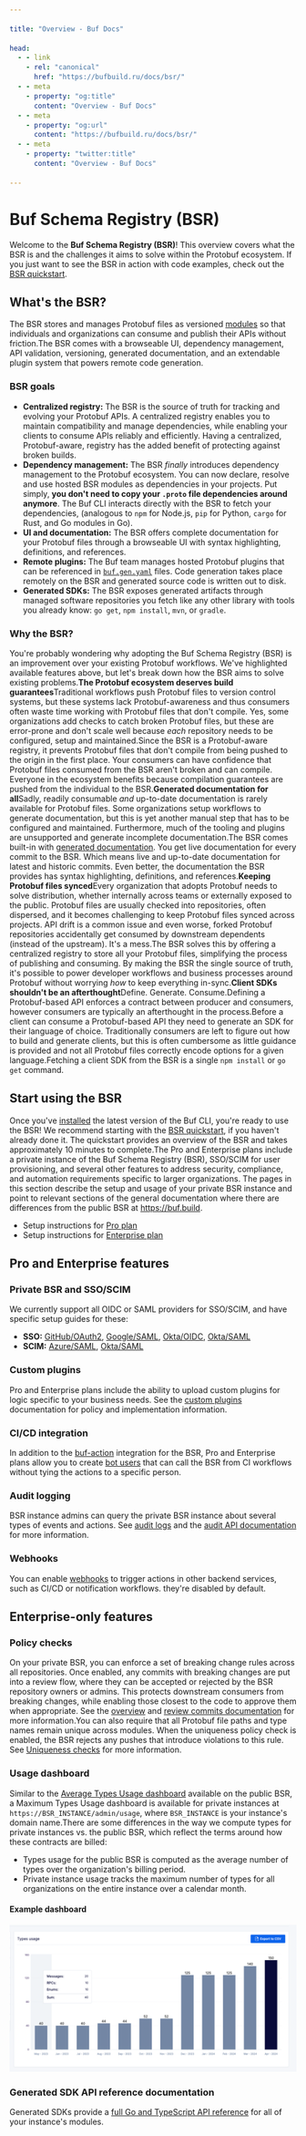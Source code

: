 ```yaml
---

title: "Overview - Buf Docs"

head:
  - - link
    - rel: "canonical"
      href: "https://bufbuild.ru/docs/bsr/"
  - - meta
    - property: "og:title"
      content: "Overview - Buf Docs"
  - - meta
    - property: "og:url"
      content: "https://bufbuild.ru/docs/bsr/"
  - - meta
    - property: "twitter:title"
      content: "Overview - Buf Docs"

---
```


# Buf Schema Registry (BSR)

Welcome to the **Buf Schema Registry (BSR)**! This overview covers what the BSR is and the challenges it aims to solve within the Protobuf ecosystem. If you just want to see the BSR in action with code examples, check out the [BSR quickstart](quickstart/).

## What's the BSR?

The BSR stores and manages Protobuf files as versioned [modules](../cli/modules-workspaces/) so that individuals and organizations can consume and publish their APIs without friction.The BSR comes with a browseable UI, dependency management, API validation, versioning, generated documentation, and an extendable plugin system that powers remote code generation.

### BSR goals

- **Centralized registry:** The BSR is the source of truth for tracking and evolving your Protobuf APIs. A centralized registry enables you to maintain compatibility and manage dependencies, while enabling your clients to consume APIs reliably and efficiently. Having a centralized, Protobuf-aware, registry has the added benefit of protecting against broken builds.
- **Dependency management:** The BSR _finally_ introduces dependency management to the Protobuf ecosystem. You can now declare, resolve and use hosted BSR modules as dependencies in your projects. Put simply, **you don't need to copy your `.proto` file dependencies around anymore**. The Buf CLI interacts directly with the BSR to fetch your dependencies, (analogous to `npm` for Node.js, `pip` for Python, `cargo` for Rust, and Go modules in Go).
- **UI and documentation:** The BSR offers complete documentation for your Protobuf files through a browseable UI with syntax highlighting, definitions, and references.
- **Remote plugins:** The Buf team manages hosted Protobuf plugins that can be referenced in [`buf.gen.yaml`](../configuration/v2/buf-gen-yaml/#plugins) files. Code generation takes place remotely on the BSR and generated source code is written out to disk.
- **Generated SDKs:** The BSR exposes generated artifacts through managed software repositories you fetch like any other library with tools you already know: `go get`, `npm install`, `mvn`, or `gradle`.

### Why the BSR?

You're probably wondering why adopting the Buf Schema Registry (BSR) is an improvement over your existing Protobuf workflows. We've highlighted available features above, but let's break down how the BSR aims to solve existing problems.**The Protobuf ecosystem deserves build guarantees**Traditional workflows push Protobuf files to version control systems, but these systems lack Protobuf-awareness and thus consumers often waste time working with Protobuf files that don't compile. Yes, some organizations add checks to catch broken Protobuf files, but these are error-prone and don't scale well because _each_ repository needs to be configured, setup and maintained.Since the BSR is a Protobuf-aware registry, it prevents Protobuf files that don't compile from being pushed to the origin in the first place. Your consumers can have confidence that Protobuf files consumed from the BSR aren't broken and can compile. Everyone in the ecosystem benefits because compilation guarantees are pushed from the individual to the BSR.**Generated documentation for all**Sadly, readily consumable _and_ up-to-date documentation is rarely available for Protobuf files. Some organizations setup workflows to generate documentation, but this is yet another manual step that has to be configured and maintained. Furthermore, much of the tooling and plugins are unsupported and generate incomplete documentation.The BSR comes built-in with [generated documentation](documentation/overview/). You get live documentation for every commit to the BSR. Which means live and up-to-date documentation for latest and historic commits. Even better, the documentation the BSR provides has syntax highlighting, definitions, and references.**Keeping Protobuf files synced**Every organization that adopts Protobuf needs to solve distribution, whether internally across teams or externally exposed to the public. Protobuf files are usually checked into repositories, often dispersed, and it becomes challenging to keep Protobuf files synced across projects. API drift is a common issue and even worse, forked Protobuf repositories accidentally get consumed by downstream dependents (instead of the upstream). It's a mess.The BSR solves this by offering a centralized registry to store all your Protobuf files, simplifying the process of publishing and consuming. By making the BSR the single source of truth, it's possible to power developer workflows and business processes around Protobuf without worrying _how_ to keep everything in-sync.**Client SDKs shouldn't be an afterthought**Define. Generate. Consume.Defining a Protobuf-based API enforces a contract between producer and consumers, however consumers are typically an afterthought in the process.Before a client can consume a Protobuf-based API they need to generate an SDK for their language of choice. Traditionally consumers are left to figure out how to build and generate clients, but this is often cumbersome as little guidance is provided and not all Protobuf files correctly encode options for a given language.Fetching a client SDK from the BSR is a single `npm install` or `go get` command.

## Start using the BSR

Once you've [installed](../cli/installation/) the latest version of the Buf CLI, you're ready to use the BSR! We recommend starting with the [BSR quickstart](quickstart/), if you haven't already done it. The quickstart provides an overview of the BSR and takes approximately 10 minutes to complete.The Pro and Enterprise plans include a private instance of the Buf Schema Registry (BSR), SSO/SCIM for user provisioning, and several other features to address security, compliance, and automation requirements specific to larger organizations. The pages in this section describe the setup and usage of your private BSR instance and point to relevant sections of the general documentation where there are differences from the public BSR at https://buf.build.

- Setup instructions for [Pro plan](admin/instance/setup-pro/)
- Setup instructions for [Enterprise plan](admin/instance/setup-enterprise/)

## Pro and Enterprise features

### Private BSR and SSO/SCIM

We currently support all OIDC or SAML providers for SSO/SCIM, and have specific setup guides for these:

- **SSO:** [GitHub/OAuth2](admin/instance/sso/github-oauth2/), [Google/SAML](admin/instance/sso/google-saml/), [Okta/OIDC](admin/instance/sso/okta-oidc/), [Okta/SAML](admin/instance/sso/okta-saml/)
- **SCIM:** [Azure/SAML](admin/instance/scim/azure-saml/), [Okta/SAML](admin/instance/scim/okta-saml/)

### Custom plugins

Pro and Enterprise plans include the ability to upload custom plugins for logic specific to your business needs. See the [custom plugins](remote-plugins/custom-plugins/) documentation for policy and implementation information.

### CI/CD integration

In addition to the [buf-action](ci-cd/github-actions/) integration for the BSR, Pro and Enterprise plans allow you to create [bot users](admin/instance/bot-users/) that can call the BSR from CI workflows without tying the actions to a specific person.

### Audit logging

BSR instance admins can query the private BSR instance about several types of events and actions. See [audit logs](admin/instance/audit-logs/) and the [audit API documentation](https://buf.build/bufbuild/buf/docs/e32e91a7a3a14c9db9f7f25989f6d1c8:buf.alpha.audit.v1alpha1#buf.alpha.audit.v1alpha1.Event) for more information.

### Webhooks

You can enable [webhooks](admin/instance/webhooks/) to trigger actions in other backend services, such as CI/CD or notification workflows. they're disabled by default.

## Enterprise-only features

### Policy checks

On your private BSR, you can enforce a set of breaking change rules across all repositories. Once enabled, any commits with breaking changes are put into a review flow, where they can be accepted or rejected by the BSR repository owners or admins. This protects downstream consumers from breaking changes, while enabling those closest to the code to approve them when appropriate. See the [overview](policy-checks/breaking/overview/) and [review commits documentation](policy-checks/breaking/review-commits/) for more information.You can also require that all Protobuf file paths and type names remain unique across modules. When the uniqueness policy check is enabled, the BSR rejects any pushes that introduce violations to this rule. See [Uniqueness checks](policy-checks/uniqueness/) for more information.

### Usage dashboard

Similar to the [Average Types Usage dashboard](../subscription/manage-costs/#types-usage-dashboard) available on the public BSR, a Maximum Types Usage dashboard is available for private instances at `https://BSR_INSTANCE/admin/usage`, where `BSR_INSTANCE` is your instance's domain name.There are some differences in the way we compute types for private instances vs. the public BSR, which reflect the terms around how these contracts are billed:

- Types usage for the public BSR is computed as the average number of types over the organization's billing period.
- Private instance usage tracks the maximum number of types for all organizations on the entire instance over a calendar month.

#### Example dashboard

![Example dashboard](../images/bsr/private-types-usage.png)

### Generated SDK API reference documentation

Generated SDKs provide a [full Go and TypeScript API reference](generated-sdks/tutorial/#api-reference) for all of your instance's modules.
